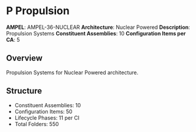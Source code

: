 # P Propulsion

**AMPEL**: AMPEL-36-NUCLEAR
**Architecture**: Nuclear Powered
**Description**: Propulsion Systems
**Constituent Assemblies**: 10
**Configuration Items per CA**: 5

## Overview
Propulsion Systems for Nuclear Powered architecture.

## Structure
- Constituent Assemblies: 10
- Configuration Items: 50
- Lifecycle Phases: 11 per CI
- Total Folders: 550
